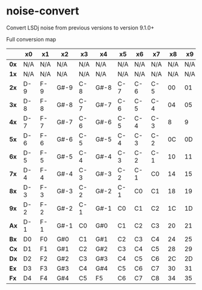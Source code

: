 # noise-convert
Convert LSDj noise from previous versions to version 9.1.0+

Full conversion map

|     | x0 | x1 | x2 | x3 | x4 | x5 | x6 | x7 | x8 | x9 | xA | xB | xC | xD | xE | xF |
| --- | --- | --- | --- | --- | --- | --- | --- | --- | --- | --- | --- | --- | --- | --- | --- | --- |
| <b>0x</b> | N/A | N/A | N/A | N/A | N/A | N/A | N/A | N/A | N/A | N/A | N/A | N/A | N/A | N/A | N/A | N/A |
| <b>1x</b> | N/A | N/A | N/A | N/A | N/A | N/A | N/A | N/A | N/A | N/A | N/A | N/A | N/A | N/A | N/A | N/A |
| <b>2x</b> | D-9 | F-9 | G#-9 | C-8 | G#-8 | C-7 | C-6 | C-5 | 00 | 01 | 02 | 03 | 05 | 07 | 0B | 0F | 
| <b>3x</b> | D-8 | F-8 | G#-8 | C-7 | G#-7 | C-6 | C-5 | C-4 | 04 | 05 | 06 | 07 | 09 | 0B | 0F | 13 | 
| <b>4x</b> | D-7 | F-7 | G#-7 | C-6 | G#-6 | C-5 | C-4 | C-3 | 8 | 9 | 0A | 0B | 0D | 0F | 13 | 17 | 
| <b>5x</b> | D-6 | F-6 | G#-6 | C-5 | G#-5 | C-4 | C-3 | C-2 | 0C | 0D | 0E | 0F | 11 | 13 | 17 | 1B | 
| <b>6x</b> | D-5 | F-5 | G#-5 | C-4 | G#-4 | C-3 | C-2 | C-1 | 10 | 11 | 12 | 13 | 15 | 17 | 1B | 1F | 
| <b>7x</b> | D-4 | F-4 | G#-4 | C-3 | G#-3 | C-2 | C-1 | C0 | 14 | 15 | 16 | 17 | 19 | 1B | 1F | 23 | 
| <b>8x</b> | D-3 | F-3 | G#-3 | C-2 | G#-2 | C-1 | C0 | C1 | 18 | 19 | 1A | 1B | 1D | 1F | 23 | 27 | 
| <b>9x</b> | D-2 | F-2 | G#-2 | C-1 | G#-1 | C0 | C1 | C2 | 1C | 1D | 1E | 1F | 21 | 23 | 27 | 2B | 
| <b>Ax</b> | D-1 | F-1 | G#-1 | C0 | G#0 | C1 | C2 | C3 | 20 | 21 | 22 | 23 | 25 | 27 | 2B | 2F | 
| <b>Bx</b> | D0 | F0 | G#0 | C1 | G#1 | C2 | C3 | C4 | 24 | 25 | 26 | 27 | 29 | 2B | 2F | 33 | 
| <b>Cx</b> | D1 | F1 | G#1 | C2 | G#2 | C3 | C4 | C5 | 28 | 29 | 2A | 2B | 2D | 2F | 33 | 37 | 
| <b>Dx</b> | D2 | F2 | G#2 | C3 | G#3 | C4 | C5 | C6 | 2C | 2D | 2E | 2F | 31 | 33 | 37 | 39 | 
| <b>Ex</b> | D3 | F3 | G#3 | C4 | G#4 | C5 | C6 | C7 | 30 | 31 | 32 | 33 | 35 | 37 | 39 | 3A | 
| <b>Fx</b> | D4 | F4 | G#4 | C5 | F5 | C6 | C7 | C8 | 34 | 35 | 36 | 37 | 38 | 39 | 3A | 3B | 

